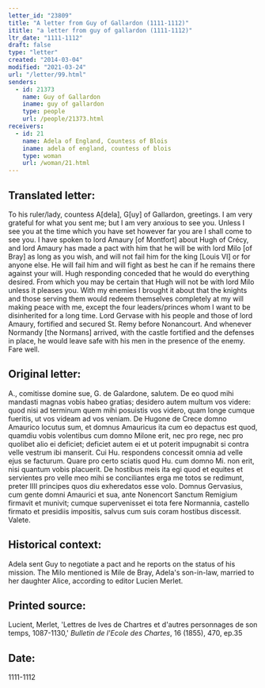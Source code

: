 ```yaml
---
letter_id: "23809"
title: "A letter from Guy of Gallardon (1111-1112)"
ititle: "a letter from guy of gallardon (1111-1112)"
ltr_date: "1111-1112"
draft: false
type: "letter"
created: "2014-03-04"
modified: "2021-03-24"
url: "/letter/99.html"
senders:
  - id: 21373
    name: Guy of Gallardon
    iname: guy of gallardon
    type: people
    url: /people/21373.html
receivers:
  - id: 21
    name: Adela of England, Countess of Blois
    iname: adela of england, countess of blois
    type: woman
    url: /woman/21.html
---
```

<h2> Translated letter:</h2>To his ruler/lady, countess A[dela], G[uy] of Gallardon, greetings.
I am very grateful for what you sent me; but I am very anxious to see you.  Unless I see you at the time which you have set however far you are I shall come to see you.  I have spoken to lord Amaury [of Montfort] about Hugh of Crécy, and lord Amaury has made a pact with him that he will be with lord Milo [of Bray] as long as you wish, and will not fail him for the king [Louis VI] or for anyone else. He will fail him and will fight as best he can if he remains there against your will.  Hugh responding conceded that he would do everything desired.  From which you may be certain that Hugh will not be with lord Milo unless it pleases you.
With my enemies I brought it about that the knights and those serving them would redeem themselves completely at my will making peace with me, except the four leaders/princes whom I want to be disinherited for a long time.  Lord Gervase with his people and those of lord Amaury, fortified and secured St. Remy before Nonancourt.  And whenever Normandy [the Normans] arrived, with the castle fortified and the defenses in place, he would leave safe with his men in the presence of the enemy.  Fare well.
<h2 class="mt-4"> Original letter:</h2>A., comitisse domine sue, G. de Galardone, salutem.
De eo quod mihi mandasti magnas vobis habeo gratias; desidero autem multum vos videre:  quod nisi ad terminum quem mihi posuistis vos videro, quam longe cumque fueritis, ut vos videam ad vos veniam.  De Hugone de Crece domno Amaurico locutus sum, et domnus Amauricus ita cum eo depactus est quod, quamdiu vobis volentibus cum domno Milone erit, nec pro rege, nec pro quolibet alio ei deficiet; deficiet autem ei et ut poterit impugnabit si contra velle vestrum ibi manserit.  Cui Hu. respondens concessit omnia ad velle ejus se facturum.  Quare pro certo sciatis quod Hu. cum domno Mi. non erit, nisi quantum vobis placuerit.  De hostibus meis ita egi quod et equites et servientes pro velle meo mihi se conciliantes erga me totos se redimunt, preter IIII principes quos diu exheredatos esse volo.  Domnus Gervasius, cum gente domni Amaurici et sua, ante Nonencort Sanctum Remigium firmavit et munivit; cumque supervenisset ei tota fere Normannia, castello firmato et presidiis impositis, salvus cum suis coram hostibus discessit.  Valete.
<h2 class="mt-4"> Historical context:</h2>Adela sent Guy to negotiate a pact and he reports on the status of his mission.  The Milo mentioned is Mile de Bray, Adela's son-in-law, married to her daughter Alice, according to editor Lucien Merlet.
<h2 class="mt-4"> Printed source:</h2><p>Lucient, Merlet, 'Lettres de Ives de Chartres et d'autres personnages de son temps, 1087-1130,' <em>Bulletin de l'Ecole des Chartes</em>, 16 (1855), 470, ep.35</p><h2 class="mt-4"> Date:</h2>1111-1112